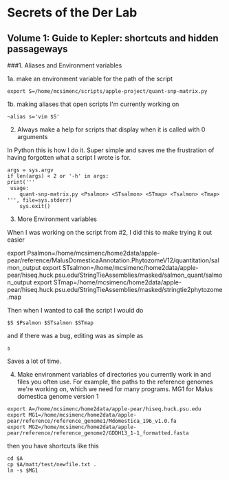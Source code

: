 # Secrets of the Der Lab
## Volume 1: Guide to Kepler: shortcuts and hidden passageways
###1. Aliases and Environment variables

1a. make an environment variable for the path of the script

`export S=/home/mcsimenc/scripts/apple-project/quant-snp-matrix.py`

1b. making aliases that open scripts I'm currently working on

`~alias s='vim $S'`

2. Always make a help for scripts that display when it is called with 0 arguments

In Python this is how I do it. Super simple and saves me the frustration of having forgotten what a script I wrote is for.
```
args = sys.argv
if len(args) < 2 or '-h' in args:
print('''
 usage:
	quant-snp-matrix.py <Psalmon> <STsalmon> <STmap> <Tsalmon> <Tmap>
''', file=sys.stderr)
    sys.exit()
```

3. More Environment variables

When I was working on the script from #2, I did this to make trying it out easier

export Psalmon=/home/mcsimenc/home2data/apple-pear/reference/MalusDomesticaAnnotation.PhytozomeV12/quantitation/salmon_output
export STsalmon=/home/mcsimenc/home2data/apple-pear/hiseq.huck.psu.edu/StringTieAssemblies/masked/salmon_quant/salmon_output
export STmap=/home/mcsimenc/home2data/apple-pear/hiseq.huck.psu.edu/StringTieAssemblies/masked/stringtie2phytozome.map

Then when I wanted to call the script I would do

`$S $Psalmon $STsalmon $STmap`

and if there was a bug, editing was as simple as

`s`

Saves a lot of time.

4. Make environment variables of directories you currently work in and files you often use. For example, the paths to the reference genomes we're working on, which we need for many programs. MG1 for Malus domestica genome version 1

```
export A=/home/mcsimenc/home2data/apple-pear/hiseq.huck.psu.edu
export MG1=/home/mcsimenc/home2data/apple-pear/reference/reference_genome1/Mdomestica_196_v1.0.fa
export MG2=/home/mcsimenc/home2data/apple-pear/reference/reference_genome2/GDDH13_1-1_formatted.fasta
```

then you have shortcuts like this

```
cd $A
cp $A/matt/test/newfile.txt .
ln -s $MG1
```
